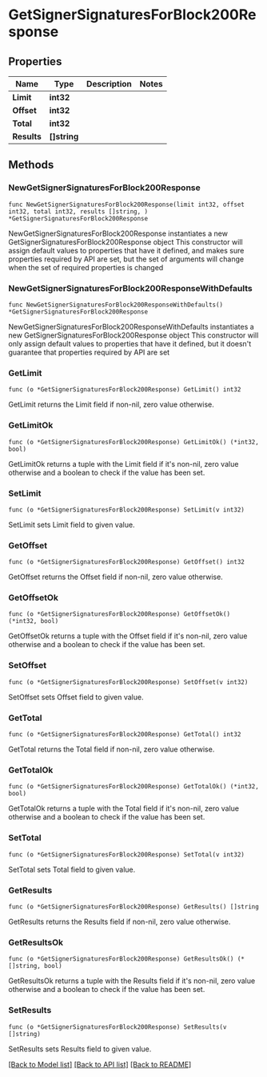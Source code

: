# GetSignerSignaturesForBlock200Response

## Properties

Name | Type | Description | Notes
------------ | ------------- | ------------- | -------------
**Limit** | **int32** |  | 
**Offset** | **int32** |  | 
**Total** | **int32** |  | 
**Results** | **[]string** |  | 

## Methods

### NewGetSignerSignaturesForBlock200Response

`func NewGetSignerSignaturesForBlock200Response(limit int32, offset int32, total int32, results []string, ) *GetSignerSignaturesForBlock200Response`

NewGetSignerSignaturesForBlock200Response instantiates a new GetSignerSignaturesForBlock200Response object
This constructor will assign default values to properties that have it defined,
and makes sure properties required by API are set, but the set of arguments
will change when the set of required properties is changed

### NewGetSignerSignaturesForBlock200ResponseWithDefaults

`func NewGetSignerSignaturesForBlock200ResponseWithDefaults() *GetSignerSignaturesForBlock200Response`

NewGetSignerSignaturesForBlock200ResponseWithDefaults instantiates a new GetSignerSignaturesForBlock200Response object
This constructor will only assign default values to properties that have it defined,
but it doesn't guarantee that properties required by API are set

### GetLimit

`func (o *GetSignerSignaturesForBlock200Response) GetLimit() int32`

GetLimit returns the Limit field if non-nil, zero value otherwise.

### GetLimitOk

`func (o *GetSignerSignaturesForBlock200Response) GetLimitOk() (*int32, bool)`

GetLimitOk returns a tuple with the Limit field if it's non-nil, zero value otherwise
and a boolean to check if the value has been set.

### SetLimit

`func (o *GetSignerSignaturesForBlock200Response) SetLimit(v int32)`

SetLimit sets Limit field to given value.


### GetOffset

`func (o *GetSignerSignaturesForBlock200Response) GetOffset() int32`

GetOffset returns the Offset field if non-nil, zero value otherwise.

### GetOffsetOk

`func (o *GetSignerSignaturesForBlock200Response) GetOffsetOk() (*int32, bool)`

GetOffsetOk returns a tuple with the Offset field if it's non-nil, zero value otherwise
and a boolean to check if the value has been set.

### SetOffset

`func (o *GetSignerSignaturesForBlock200Response) SetOffset(v int32)`

SetOffset sets Offset field to given value.


### GetTotal

`func (o *GetSignerSignaturesForBlock200Response) GetTotal() int32`

GetTotal returns the Total field if non-nil, zero value otherwise.

### GetTotalOk

`func (o *GetSignerSignaturesForBlock200Response) GetTotalOk() (*int32, bool)`

GetTotalOk returns a tuple with the Total field if it's non-nil, zero value otherwise
and a boolean to check if the value has been set.

### SetTotal

`func (o *GetSignerSignaturesForBlock200Response) SetTotal(v int32)`

SetTotal sets Total field to given value.


### GetResults

`func (o *GetSignerSignaturesForBlock200Response) GetResults() []string`

GetResults returns the Results field if non-nil, zero value otherwise.

### GetResultsOk

`func (o *GetSignerSignaturesForBlock200Response) GetResultsOk() (*[]string, bool)`

GetResultsOk returns a tuple with the Results field if it's non-nil, zero value otherwise
and a boolean to check if the value has been set.

### SetResults

`func (o *GetSignerSignaturesForBlock200Response) SetResults(v []string)`

SetResults sets Results field to given value.



[[Back to Model list]](../README.md#documentation-for-models) [[Back to API list]](../README.md#documentation-for-api-endpoints) [[Back to README]](../README.md)


